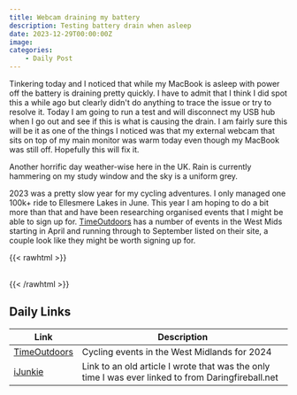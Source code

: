 ```yaml
---
title: Webcam draining my battery   
description: Testing battery drain when asleep
date: 2023-12-29T00:00:00Z
image: 
categories:
    - Daily Post
---
```

Tinkering today and I noticed that while my MacBook is asleep with power off the battery is draining pretty quickly. I have to admit that I think I did spot this a while ago but clearly didn't do anything to trace the issue or try to resolve it. Today I am going to run a test and will disconnect my USB hub when I go out and see if this is what is causing the drain. I am fairly sure this will be it as one of the things I noticed was that my external webcam that sits on top of my main monitor was warm today even though my MacBook was still off. Hopefully this will fix it.

Another horrific day weather-wise here in the UK. Rain is currently hammering on my study window and the sky is a uniform grey.

2023 was a pretty slow year for my cycling adventures. I only managed one 100k+ ride to Ellesmere Lakes in June. This year I am hoping to do a bit more than that and have been researching organised events that I might be able to sign up for. [TimeOutdoors](https://www.timeoutdoors.com/events/bike-rides/west-midlands) has a number of events in the West Mids starting in April and running through to September listed on their site, a couple look like they might be worth signing up for.

{{< rawhtml >}}    
    <!-- html codes here-->  
    <div class="strava-embed-placeholder" data-embed-type="activity" data-embed-id="97754086934413407693"></div><script src="https://strava-embeds.com/embed.js"></script>
{{< /rawhtml >}}


## Daily Links

|Link|Description|
|--------|----|
|[TimeOutdoors](https://www.timeoutdoors.com/events/bike-rides/west-midlands)|Cycling events in the West Midlands for 2024|
|[iJunkie](https://ijunkie.com/slowiphonesyncs/)|Link to an old article I wrote that was the only time I was ever linked to from Daringfireball.net|

